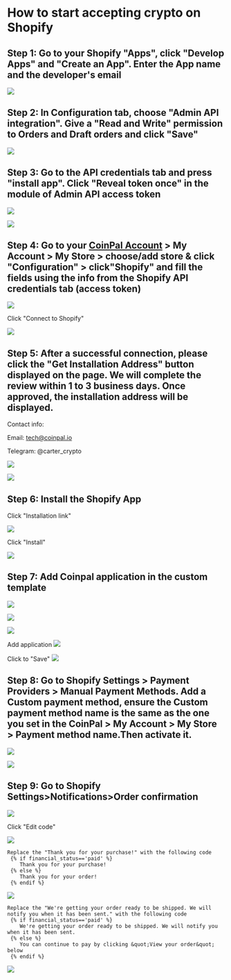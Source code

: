 # How to start accepting crypto on Shopify

## Step 1: Go to your Shopify "Apps", click "Develop Apps" and "Create an App". Enter the App name and the developer's email

![](./images/shopify-1.png)

## Step 2: In Configuration tab, choose "Admin API integration". Give a "Read and Write" permission to Orders and Draft orders and click "Save"

![](./images/shopify-2.png)

## Step 3: Go to the API credentials tab and press "install app". Click "Reveal token once" in the module of Admin API access token

![](./images/shopify-3.png)

![](./images/shopify-4.png)

## Step 4: Go to your [CoinPal Account](https://portal.coinpal.io/#/admin/myAccount/Business) > My Account > My Store > choose/add store & click "Configuration" > click"Shopify" and fill the fields using the info from the Shopify API credentials tab (access token)

![](./images/shopify-41.png)

Click "Connect to Shopify"

![](./images/shopify-42.png)

## Step 5: After a successful connection, please click the "Get Installation Address" button displayed on the page. We will complete the review within 1 to 3 business days. Once approved, the installation address will be displayed.

Contact info:
   
Email: tech@coinpal.io

Telegram: @carter_crypto
    
![](./images/shopify-51.png)

![](./images/shopify-52.png)


## Step 6: Install the Shopify App

Click "Installation link" 

![](./images/shopify-53.png)

Click "Install"
 
![](./images/shopify-61.png)


## Step 7: Add Coinpal application in the custom template

![](./images/shopify-62.png)

![](./images/shopify-63.png)

![](./images/shopify-64.png)

Add application
![](./images/shopify-65.png)

Click to "Save"
![](./images/shopify-66.png)

## Step 8: Go to Shopify Settings > Payment Providers > Manual Payment Methods. Add a Custom payment method, ensure the Custom payment method name is the same as the one you set in the CoinPal > My Account  > My Store > Payment method name.Then activate it.

![](./images/shopify-81.png)

![](./images/shopify-9.png)

## Step 9: Go to Shopify Settings>Notifications>Order confirmation

![](./images/shopify-10.png)

Click "Edit code"
    
![](./images/shopify-11.png)

    Replace the "Thank you for your purchase!" with the following code
     {% if financial_status=='paid' %}
        Thank you for your purchase!
     {% else %}
        Thank you for your order!
     {% endif %}
    
![](./images/shopify-12.png)

    Replace the "We're getting your order ready to be shipped. We will notify you when it has been sent." with the following code
     {% if financial_status=='paid' %}
        We're getting your order ready to be shipped. We will notify you when it has been sent.
     {% else %}
        You can continue to pay by clicking &quot;View your order&quot; below
     {% endif %}
     
![](./images/shopify-13.png)
